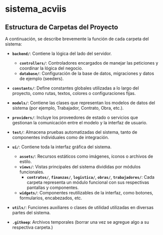 # sistema_acviis
## Estructura de Carpetas del Proyecto

A continuación, se describe brevemente la función de cada carpeta del sistema:

- **`backend/`**: Contiene la lógica del lado del servidor.
  - **`controllers/`**: Controladores encargados de manejar las peticiones y coordinar la lógica del negocio.
  - **`database/`**: Configuración de la base de datos, migraciones y datos de ejemplo (seeders).

- **`constants/`**: Define constantes globales utilizadas a lo largo del proyecto, como rutas, textos, colores o configuraciones fijas.

- **`models/`**: Contiene las clases que representan los modelos de datos del sistema (por ejemplo, Trabajador, Contrato, Obra, etc.).

- **`providers/`**: Incluye los proveedores de estado o servicios que gestionan la comunicación entre el modelo y la interfaz de usuario.

- **`test/`**: Almacena pruebas automatizadas del sistema, tanto de componentes individuales como de integración.

- **`ui/`**: Contiene toda la interfaz gráfica del sistema.
  - **`assets/`**: Recursos estáticos como imágenes, íconos o archivos de estilo.
  - **`views/`**: Vistas principales del sistema divididas por módulos funcionales.
    - **`contratos/`**, **`finanzas/`**, **`logistica/`**, **`obras/`**, **`trabajadores/`**: Cada carpeta representa un módulo funcional con sus respectivas pantallas y componentes.
  - **`widgets/`**: Componentes reutilizables de la interfaz, como botones, formularios, encabezados, etc.

- **`utils/`**: Funciones auxiliares o clases de utilidad utilizadas en diversas partes del sistema.

- **`.gitkeep`**: Archivos temporales (borrar una vez se agregue algo a su respectiva carpeta.) 

